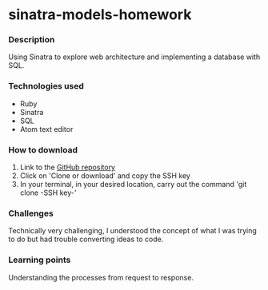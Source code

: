 # sinatra-models-homework
### Description
Using Sinatra to explore web architecture and implementing a database with SQL.

### Technologies used
* Ruby
* Sinatra
* SQL
* Atom text editor

### How to download
1. Link to the [GitHub repository](https://github.com/mohammedkashim10/sinatra-models-homework)
2. Click on 'Clone or download' and copy the SSH key
3. In your terminal, in your desired location, carry out the command 'git clone -SSH key-'

### Challenges
Technically very challenging, I understood the concept of what I was trying to do but had trouble converting ideas to code.

### Learning points
Understanding the processes from request to response.